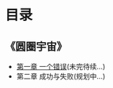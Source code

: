 # 目录
## 《圆圈宇宙》

* [第一章 一个错误](https://github.com/Tadasuki/Circle-Universe/blob/master/第一章%20一个错误.md
)(未完待续...)    
* 第二章 成功与失败(规划中...)
